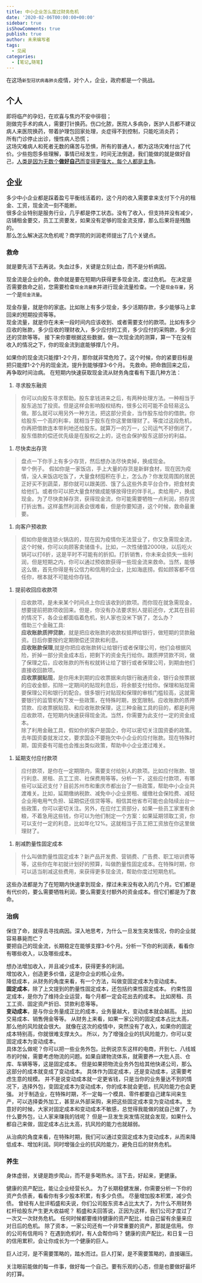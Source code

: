 ```yaml
---
title: 中小企业怎么度过财务危机
date: '2020-02-06T00:00:00+00:00'
sidebar: true
isShowComments: true
publish: true
author: 未来编写者
tags:
  - 见闻
categories:
  - [笔记,随笔]
---
```


在这场`新型冠状病毒肺炎`疫情，对个人，企业，政府都是一个挑战。

## 个人

即将临产的孕妇，在欢喜与焦灼不安中徘徊；  
刚做完手术的病人，需要打针换药。伤口化脓，医院人多病杂，医护人员都不建议病人来医院换药，带着护理包回家处理，炎症得不到控制，只能吃消炎药；  
所有门诊停止出诊，慢性病人恐慌；  
这场灾难病人和死者无数的痛苦与恐惧，所有的普通人，都为这场灾难付出了代价。少些抱怨多些理解，事情已经发生，时间无法倒退，我们能做的就是做好自己，[人类是因为无数个**做好自己**而变得更强大，每个人都是主角](./2020-01-31-真给你机会了.md)。

## 企业

多少中小企业都是踩着盈亏平衡线活着的，这个月的收入需要拿来支付下个月的租金、工资，现金流一刻不能断。  
很多企业特别是服务行业，几乎都是停工状态。没有了收入，但支持并没有减少，店铺租金要交，员工工资要发，如果没有足够的现金流支撑，那么后果将是残酷的。  
那么怎么解决这次危机呢？商学院的刘润老师提出了几个关键点。

### 救命
就是要先活下去再说。失血过多，关键是立刻止血，而不是分析病因。

现金流是企业的命。救命就是要在短期内获得更多现金流，度过危机。
在决定是否需要救命之前，您需要检查`现金流量表`并进行现金流量检查。一个是`现金存量`，另一个是`现金流量`。    

现金存量，就是你的家底。比如账上有多少现金，多少活期存款，多少能够马上拿回来的短期投资等等。  
现金流量，就是你在未来一段时间内应该收到、或者需要支付的款项。比如有多少应收的账款，多少应收的理财收入，多少应付的工资，多少应付的采购款，多少应还的贷款等等。
接下来你要根据这些数据，做一次现金流的测算，算一下在没有收入的情况之下，你的现金流到底能够撑几个月。

如果你的现金流只能撑1-2个月，那你就非常危险了。这个时候，你的紧要目标是把只能撑1-2个月的现金流，提升到能够撑3-6个月。
先救命。把命救回来之后，再争取时间治病。
在短期内快速获取现金流从财务角度看有下面几种方法：
1. 寻求股东融资
  > 你可以向股东寻求帮助。股东拿钱进来之后，有两种处理方法。一种相当于股东追加了投资。但是这样会影响股权结构，很多公司可能不会轻易这么做。那么就可以用另外一种方法，把这部分资金，当作股东给你的借款。你给股东一个高的利率，就相当于股东在你这里做理财了。等度过这段危机，你再把借款连本带利地还给股东。就算万一的万一，公司运气不好倒闭了，股东借款的偿还优先级是在股权之上的，这也会保护股东这部分的利益。

1. 尽快卖出存货
  > 盘点一下你手上有多少存货，然后想办法尽快卖掉，换成现金。  
  举个例子。  假如你是一家饭店，手上大量的存货是新鲜食材，现在因为疫情，没人来饭店吃饭了，大量食材囤积在手上，怎么办？你发现周围的居民正好买不到蔬菜，那你就可以跟美团、饿了么这些外卖平台合作，把食材卖给他们。或者你可以把大量食材做成能够放得住的伴手礼，卖给用户，换成现金。为了尽快卖掉存货，获得现金流，你可能需要牺牲一点利润，把存货打折出售。这样虽然利润表会很难看，但是你要知道，这个时候，救命最重要。

1. 向客户预收款
  > 假如你是做连锁火锅店的，现在因为疫情你无法营业了，你又急需现金流，这个时候，你可以向顾客卖储值卡。比如，一次性储值2000块，以后吃火锅可以打6折，这是平时不可能有的折扣。打折销售，你未来会损失一些利润，但是短期之内，你可以通过预收款获得一些现金流来救命。当然，能够这么做，首先你得是有公信力和信用的企业，比如海底捞。假如顾客都不信任你，根本就不可能给你存钱。

1. 提前收回应收款项
  > 应收款项，是未来某个时间点上你应该收到的款项。而你现在就急需现金，想要提前把款项收回来。但是，你没有办法要求别人提前还你，尤其在目前的情况下，各企业都面临着危机，别人家也没米下锅了，怎么办？  
  借助三个金融工具:  
  **应收账款质押贷款**，就是把应收账款的收款权抵押给银行，做短期的贷款融资。日后你要按约定期限偿还贷款和利息。  
  **应收账款保理**,就是你把应收账款转让给银行或者保理公司，他们会根据风险，折掉一部分资金成本后，把剩下的资金先行给你。跟质押贷款不同，做了保理之后，应收账款的所有权就转让给了银行或者保理公司，到期由他们直接收回款项。  
  **应收票据贴现**，是你用未到期的应收票据来向银行融通资金，银行会按票据的应收金额，扣除一定期间的贴现利息后，将余额支付给你。保理和贴现需要保理公司和银行的配合。很多银行对贴现和保理的审核门槛较高，这就需要银行的监管机构下发一些政策，在特殊时期，放宽限制。应收账款的质押贷款、应收票据贴现、和应收账款保理，这三种金融工具的目的，都是利用应收款项，在短期内快速获得现金流。当然，你需要为此支付一定的资金成本。    
  除了利用金融工具，假如你的客户是国企，你可以密切关注国资委的政策。去年国资委就发过文，要求国企不要拖欠中小企业的应付账款。现在特殊时期，国资委有可能也会推出类似政策，帮助中小企业渡过难关。

1. 延期支付应付款项
  > 应付款项，是你在一定期限内，需要支付给别人的款项。比如应付账款、银行利息、房租、员工工资、社保费用等等。分析一下，这些应付款项，有哪些可以延迟支付？目前苏州市和重庆市都出台了一些政策，帮助中小企业共渡难关。比如，延期缴纳税款、减免中小企业房租、缓缴社会保险费、减轻企业用电用气负担、延期偿还信贷等等。相信其他省市可能也会陆续出台一些政策，你可以密切关注。另外，在应付工资部分，如果一些员工家里有余粮，不着急用这些钱，你可以为他们制定一个方案：如果延期领取工资，你可以支付一定的利息，比如年化12%。这就相当于员工把工资放在你这里做理财了。

1. 削减酌量性固定成本
  > 什么叫做酌量性固定成本？新产品开发费、营销费、广告费、职工培训费等等，这些你在年初就计划好的预算，叫做酌量性固定成本。在特殊时期，你可以适当削减这些费用，来获得更多现金流，帮助你度过短期危机。

这些办法都是为了在短期内快速拿到现金，撑过未来没有收入的几个月。它们都是有代价的，要么需要牺牲利润，要么需要支付额外的资金成本。但它们都是为了救命。

### 治病
保住了命，就得去寻找病因。深入地思考，为什么一旦发生突发情况，你的企业就容易暴毙而亡？  
要把自己的现金流，长期稳定在能够支撑3-6个月。分析一下你的利润表，看看你有哪些收入，以及哪些成本。

想办法增加收入，并且减少成本，获得更多的利润。  
增加收入，创造更多价值，这是你企业的核心业务。  
降低成本，从财务的角度来看，有一个方法，叫做变固定成本为变动成本。  
**固定成本**，除了上文提到的酌量性固定成本，还包括约束性固定成本。
约束性固定成本，是你为了维持企业运营，每个月都一定会花出去的成本。
比如房租、员工工资、固定资产折旧、贷款利息等等。  
**变动成本**，是与你业务量成正比的成本，业务量越大，变动成本就会越高。
比如交易成本、销售佣金等等。
从财务上来看，如果一家公司的固定成本占比太高，那么他的风险就会很大。
就像在这次的疫情中，突然没有了收入，如果你的固定成本特别高，你就很难支撑太久。
所以，为了增强企业的抗风险能力，你可以变固定成本为变动成本。  
具体怎么做呢？你可以把一些业务外包。比例说京东这样的电商，开到七、八线城市的时候，需要考虑物流的问题。如果自建物流体系，就需要养一大批人员、仓库、车辆等等，这是固定成本。
但是如果把物流业务外包给其他快递公司，那么这部分的成本就变成了变动成本。
具体作为固定成本，还是变动成本，这需要考虑生意的规模。
并不是说变动成本就一定更省钱，只是当你的业务量达不到的情况下，选择外包，变固定成本为变动成本，你的成本就会更低，抗风险能力也会更强。
对于制造业，在特殊时期，不一定每一个模具、零件都要自己建车间来生产，可以选择委外加工，甚至从外部采购，来把这些固定成本变为变动成本。
生意好的时候，大家对固定成本和变动成本不敏感，总觉得我能做的就自己做了，为什么要外包，让人家来赚我的钱呢？
但是一旦发生突发情况就会发现，如果什么都自己来做，固定成本占比太高，抗风险的能力也就越弱。

从治病的角度来看，在特殊时期，我们可以通过变固定成本为变动成本，从而来降低成本、增加利润。同时增强企业的抗风险能力，避免日后的财务危机。

### 养生
身体虚弱，关键是跑步爬山，而不是多喝热水。活下去，好起来，更健康。

健康的资产配比，能让企业经营长久。
为了长期稳健发展，你需要分析一下你的资产负债表，看看你有多少股本积累，有多少负债。
尽量增加股本积累，减少负债。
曾经有人批评稻盛和夫说，你们公司股东资本占比太大了，为什么不用财务杠杆给股东产生更大收益呢？
稻盛和夫回答说，正因为这样，我们公司才度过了一次又一次财务危机。
任何时候都要维持健康的资产配比，给自己留有余量来应对日后的危机。
除了资本，一家公司还有一个非常重要的资产，那就是信用。
你的公司有信用吗？
在遇到危机时，有人会帮你吗？
健康的资产配比，和日复一日的信用累积，会让你成长为一个健康的巨人。

巨人过河，是不需要策略的，踏水而过。巨人打架，是不需要策略的，直接碾压。

关注眼前能做的每一件事，做好每一个自己。要有乐观的心态，但是也要做好最坏的打算。
